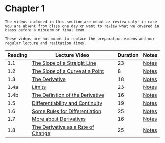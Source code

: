 Chapter 1
============================

```{warning}
The videos included in this section are meant as review only; in case you are absent from class one day or want to review what we covered in class before a midterm or final exam.

These videos are not meant to replace the preparation videos and our regular lecture and recitation times. 
```

|Reading|Lecture Video|Duration|Notes|
| --- | --- | --- | --- |
|1.1|[The Slope of a Straight Line](https://ub.hosted.panopto.com/Panopto/Pages/Viewer.aspx?id=5a42345a-0916-4c4e-bb9f-a90a00f09cde)|23|[Notes](https://buffalo.box.com/s/81roslwideosc7s92dwmd1v9bzxl6bfv)|
|1.2|[The Slope of a Curve at a Point](https://ub.hosted.panopto.com/Panopto/Pages/Viewer.aspx?id=02cfe846-19bb-40b0-a146-a90a00f0c76a)|8|[Notes](https://buffalo.box.com/s/y03y65poedrygm2m0wcqnbrges6cev6q)|
|1.3|[The Derivative](https://ub.hosted.panopto.com/Panopto/Pages/Viewer.aspx?id=3db0d6d6-eb18-4f8b-81e8-a90a00f0e336)|18|[Notes](https://buffalo.box.com/s/2oy7m12bmpuq072qfcbxe06l1b7udhuk)|
|1.4a|[Limits](https://ub.hosted.panopto.com/Panopto/Pages/Viewer.aspx?id=a5fde162-2362-4ac8-b42a-a90a00f10df8)|23|[Notes](https://buffalo.box.com/s/sgcc5mcp0unxe0u3lg5886o9qy7qax53)|
|1.4b|[The Definition of the Derivative](https://ub.hosted.panopto.com/Panopto/Pages/Viewer.aspx?id=12183172-0a64-4872-81c4-a90a00f13752)|16|[Notes](https://buffalo.box.com/s/ve28cv6ce8o867f810ikv5si7ur7iiv3)|
|1.5|[Differentiability and Continuity](https://ub.hosted.panopto.com/Panopto/Pages/Viewer.aspx?id=2bb384e1-715d-492d-bdb7-a90a00f1404f)|19|[Notes](https://buffalo.box.com/s/kd9157hp7iygpfuz9j6b87hej8y3qes6)|
|1.6|[Some Rules for Differentiation](https://ub.hosted.panopto.com/Panopto/Pages/Viewer.aspx?id=2ccb70cf-f64d-4e94-8fc7-a90a00f16356)|25|[Notes](https://buffalo.box.com/s/qjs086iiek4xdp7mf45zuquz8qprvbot)|
|1.7|[More about Derivatives](https://ub.hosted.panopto.com/Panopto/Pages/Viewer.aspx?id=0f6e898b-9543-4429-80e8-a90a00f18e45)|16|[Notes](https://buffalo.box.com/s/pdriljd84abjeyktejupjpu1i1fw2koi)|
|1.8|[The Derivative as a Rate of Change](https://ub.hosted.panopto.com/Panopto/Pages/Viewer.aspx?id=e2db410f-5d9a-426c-9c64-a90a00f1b4eb)|25|[Notes](https://buffalo.box.com/s/3byzoizq1vu3zj1i5atfrdd14um9p53c)|
